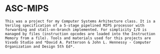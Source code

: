 # ASC-MIPS

	This was a project for my Computer Systems Arhitecture class. It is a Verilog specification of a 5-stage pipelined MIPS processor with forwarding and stall-on-branch implemented. For simplicity I/O is managed by files (instruction opcodes are loaded into the Instruction Memory from a file). Tools and materials used for this projects are Vivado Studio and *David A. Patterson & John L. Hennessy - Computer Organization and Design 5th Ed*.
